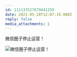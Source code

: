 ```yaml
---
id: 111137527879441259
date: 2021-05-28T12:07:19.000Z
reply: false
media_attachments: 1
---
```


微信圈子停止运营！

![微信圈子停止运营！ ](https://files.e5n.cc/media_attachments/files/115/093/156/689/711/953/original/716b19778c3077c6.jpg)
